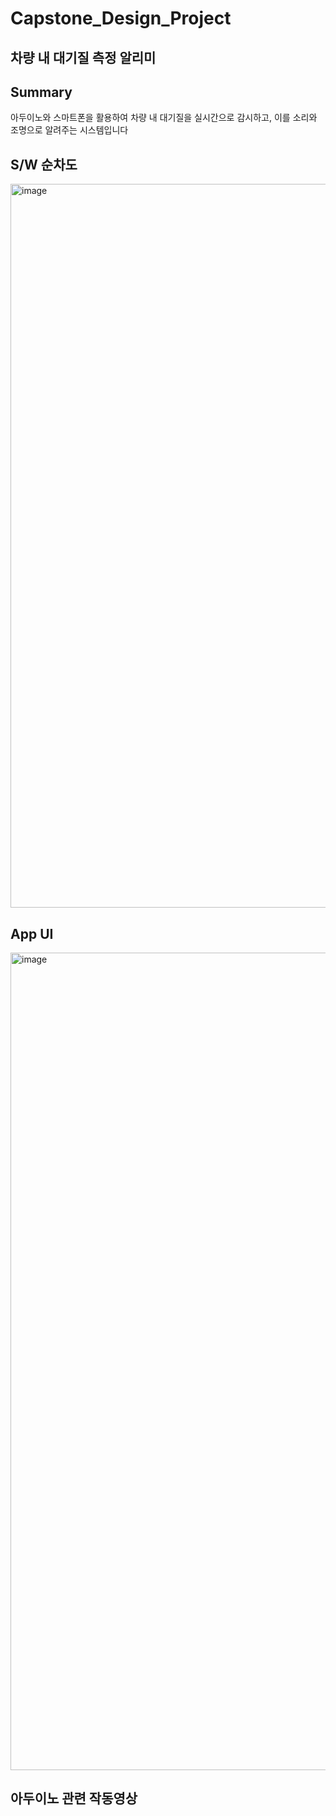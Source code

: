 # Capstone_Design_Project
## 차량 내 대기질 측정 알리미
## Summary
아두이노와 스마트폰을 활용하여 차량 내 대기질을 실시간으로 감시하고, 이를 소리와 조명으로 알려주는 시스템입니다
## S/W 순차도
<img width="1158" alt="image" src="https://github.com/Jche5089/Capstone_Design_Project/assets/74548789/76f9d8ca-3a26-462a-8dd3-58081e4188e3">

## App UI
<img width="1308" alt="image" src="https://github.com/Jche5089/Capstone_Design_Project/assets/74548789/f6cea3a7-5821-4a50-b0ab-f4c9d80b9f3f">

## 아두이노 관련 작동영상
